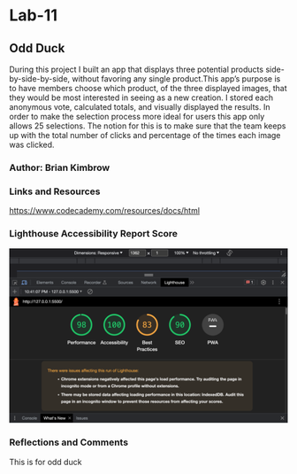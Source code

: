 # Lab-11

## Odd Duck


 During this project I built an app that displays three potential products side-by-side-by-side, without favoring any single product.This app’s purpose is to have members choose which product, of the three displayed images, that they would be most interested in seeing as a new creation. I stored each anonymous vote, calculated totals, and visually displayed the results. In order to make the selection process more ideal for users  this app only allows 25 selections. The notion for this is to make sure that the team keeps up with the total number of clicks and percentage of the times each image was clicked.

### Author: Brian Kimbrow

### Links and Resources

https://www.codecademy.com/resources/docs/html


### Lighthouse Accessibility Report Score


![Light House](<Screen Shot 2023-06-15 at 10.42.17 PM.png>)


### Reflections and Comments

This is for odd duck
